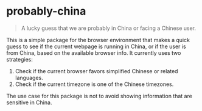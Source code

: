 
# probably-china

> A lucky guess that we are probably in China or facing a Chinese user.

This is a simple package for the browser environment that makes a quick guess
to see if the current webpage is running in China, or if the user is from China,
based on the available browser info. It currently uses two strategies:

1. Check if the current browser favors simplified Chinese or related languages.
2. Check if the current timezone is one of the Chinese timezones.

The use case for this package is not to avoid showing information that are sensitive in China.